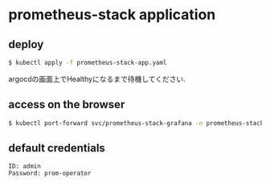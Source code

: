 # prometheus-stack application

## deploy

```sh
$ kubectl apply -f prometheus-stack-app.yaml
```

argocdの画面上でHealthyになるまで待機してください.

## access on the browser

```sh
$ kubectl port-forward svc/prometheus-stack-grafana -n prometheus-stack 18080:80
```

## default credentials

```
ID: admin
Password: prom-operator
```
